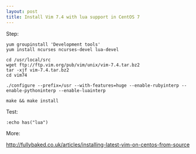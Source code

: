 ```yaml
---
layout: post
title: Install Vim 7.4 with lua support in CentOS 7
---
```


Step:
```
yum groupinstall 'Development tools'
yum install ncurses ncurses-devel lua-devel

cd /usr/local/src
wget ftp://ftp.vim.org/pub/vim/unix/vim-7.4.tar.bz2
tar -xjf vim-7.4.tar.bz2
cd vim74

./configure --prefix=/usr --with-features=huge --enable-rubyinterp --enable-pythoninterp --enable-luainterp

make && make install
```

Test:

`:echo has("lua")`



More:

<http://fullybaked.co.uk/articles/installing-latest-vim-on-centos-from-source>
